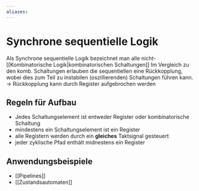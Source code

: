 ```yaml
---
aliases: 
---
```

# Synchrone sequentielle Logik
Als Synchrone sequentielle Logik bezeichnet man alle nicht-[[Kombinatorische Logik|kombinatorischen Schaltungen]]
Im Vergleich zu den komb. Schaltungen erlauben die sequentiellen eine Rückkopplung, wobei dies zum Teil zu instabilen (oszillierenden) Schaltungen führen kann.
-> Rückkopplung kann durch Register aufgebrochen werden
## Regeln für Aufbau
- Jedes Schaltungselement ist entweder Register oder kombinatorische Schaltung
- mindestens ein Schaltungselement ist ein Register
- alle Registern werden durch ein **gleiches** Taktsignal gesteuert
- jeder zyklische Pfad enthält midnestens ein Register

## Anwendungsbeispiele
- [[Pipelines]]
- [[Zustandsautomaten]]